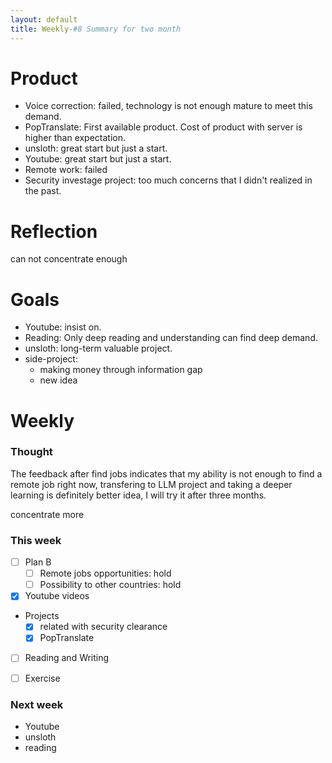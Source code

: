 ```yaml
---
layout: default
title: Weekly-#8 Summary for two month
---
```


# Product
+ Voice correction: failed, technology is not enough mature to meet this demand.
+ PopTranslate: First available product. Cost of product with server is higher than expectation.
+ unsloth: great start but just a start.
+ Youtube: great start but just a start.
+ Remote work: failed
+ Security investage project: too much concerns that I didn't realized in the past.


# Reflection

can not concentrate enough


# Goals
+ Youtube: insist on.
+ Reading: Only deep reading and understanding can find deep demand.
+ unsloth: long-term valuable project.
+ side-project: 
    + making money through information gap
    + new idea

# Weekly

### Thought
The feedback after find jobs indicates that my ability is not enough to find a remote job right now, transfering to LLM project and taking a deeper learning is definitely better idea, I will try it after three months.

concentrate more

### This week
- [ ] Plan B
    - [ ] Remote jobs opportunities: hold
    - [ ] Possibility to other countries: hold
- [x] Youtube videos
+ Projects
    - [x] related with security clearance
    - [x] PopTranslate
- [ ] Reading and Writing
- [ ] Exercise


### Next week
+ Youtube
+ unsloth
+ reading 
